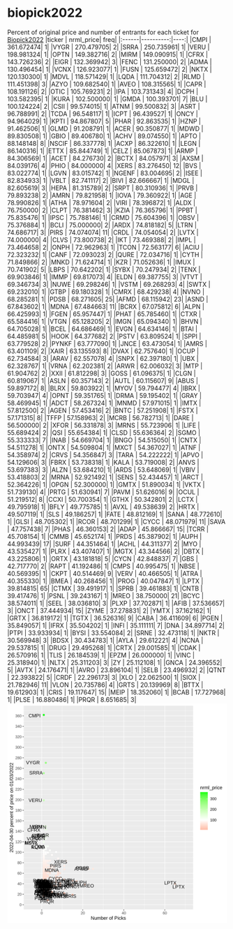# biopick2022
Percent of original price and number of entrants for each ticket for [Biopick2022](https://twitter.com/hashtag/Biopick2022)
|ticker | nrml_price| freq|
|:------|----------:|----:|
|CMPI   | 361.672474|    1|
|VYGR   | 270.479705|    2|
|SRRA   | 250.735961|    1|
|VERU   | 198.981324|    1|
|OPTN   | 149.382716|    2|
|MIRM   | 149.090915|    1|
|CFRX   | 143.726236|    2|
|EIGR   | 132.369942|    3|
|FENC   | 131.250000|    2|
|ADMA   | 130.496454|    1|
|VCNX   | 126.923077|    1|
|FUSN   | 125.659472|    2|
|NKTX   | 120.130300|    1|
|MDVL   | 118.571429|    1|
|LQDA   | 111.704312|    2|
|RLMD   | 111.451398|    3|
|AZYO   | 109.682540|    1|
|AVEO   | 108.315565|    1|
|CAPR   | 108.191126|    2|
|OTIC   | 105.769231|    2|
|IPA    | 103.731343|    4|
|DCPH   | 103.582395|    1|
|KURA   | 102.500000|    1|
|GMDA   | 100.393701|    7|
|BLU    | 100.124224|    2|
|CSII   |  99.574015|    1|
|ATNM   |  99.500832|    3|
|ASRT   |  96.788991|    2|
|TCDA   |  96.548117|    1|
|ICPT   |  96.439527|    1|
|ONCY   |  94.964029|    1|
|KPTI   |  94.867807|    5|
|PHAR   |  92.863535|    1|
|HZNP   |  91.462506|    1|
|GLMD   |  91.208791|    1|
|ACER   |  90.350877|    1|
|MDWD   |  89.830508|    1|
|GBIO   |  89.406780|    1|
|ACHV   |  89.074550|    1|
|APTO   |  88.148148|    8|
|NSCIF  |  86.337778|    1|
|ACXP   |  86.322610|    1|
|LEGN   |  86.140316|    1|
|ETTX   |  85.844749|    1|
|CELZ   |  85.067873|    1|
|ARMP   |  84.306569|    1|
|ACET   |  84.276730|    2|
|BCTX   |  84.057971|    3|
|AXSM   |  84.039176|    4|
|PHIO   |  84.000000|    4|
|XERS   |  83.276450|   12|
|BVS    |  83.022774|    1|
|LGVN   |  83.015742|    1|
|NGENF  |  83.004695|    2|
|ISEE   |  82.834933|    1|
|VBLT   |  82.741117|    2|
|BIVI   |  82.666667|    1|
|MDGL   |  82.605619|    3|
|HEPA   |  81.315789|    2|
|SRPT   |  80.310936|    1|
|PRVB   |  79.893238|    2|
|AMRN   |  79.821958|    1|
|IOVA   |  79.360922|    1|
|AGE    |  78.990826|    1|
|ATHA   |  78.971604|    2|
|VIRI   |  78.396872|    1|
|ALDX   |  76.750000|    2|
|CLPT   |  76.381462|    3|
|KZIA   |  76.365796|    1|
|PPBT   |  75.835476|    1|
|IPSC   |  75.788146|    1|
|CRMD   |  75.604396|    1|
|OBSV   |  75.376884|    1|
|BCLI   |  75.000000|    2|
|ARDX   |  74.818182|    5|
|LTRN   |  74.686717|    3|
|PIRS   |  74.074074|   11|
|CRDL   |  74.054054|    2|
|LVTX   |  74.000000|    4|
|CLVS   |  73.800738|    2|
|IKT    |  73.469388|    2|
|IMPL   |  73.464658|    2|
|ONPH   |  72.962963|    1|
|TCON   |  72.563177|    6|
|ACIU   |  72.323232|    1|
|CANF   |  72.093023|    2|
|QURE   |  72.034716|    1|
|CYTH   |  71.849866|    2|
|MNKD   |  71.624714|    1|
|KZR    |  71.052636|    1|
|IMUX   |  70.741902|    5|
|LBPS   |  70.642202|    1|
|SYBX   |  70.247934|    2|
|TENX   |  69.903846|    1|
|IMMP   |  69.817073|    4|
|ELDN   |  69.387755|    3|
|VTVT   |  69.346734|    3|
|NUWE   |  69.298246|    1|
|VSTM   |  69.268293|    4|
|SWTX   |  69.232010|    1|
|GTBP   |  69.180328|    1|
|CMRX   |  68.429238|    4|
|NVNO   |  68.285281|    1|
|PDSB   |  68.271605|   25|
|AFMD   |  68.115942|   23|
|ASND   |  67.843602|    1|
|MDNA   |  67.484663|   11|
|BCRX   |  67.075812|    6|
|ALPN   |  66.425993|    1|
|FGEN   |  65.957447|    1|
|PHAT   |  65.785460|    1|
|CTXR   |  65.584416|    1|
|VTGN   |  65.128205|    2|
|IMGN   |  65.094340|    1|
|BHVN   |  64.705028|    1|
|BCEL   |  64.686469|    1|
|EVGN   |  64.634146|    1|
|BTAI   |  64.485981|    5|
|HOOK   |  64.377682|    2|
|PSTV   |  63.809524|    1|
|SPPI   |  63.779528|    2|
|PYNKF  |  63.777090|    1|
|JNCE   |  63.473054|    1|
|AMRS   |  63.401109|    2|
|XAIR   |  63.135593|    8|
|DVAX   |  62.757640|    1|
|OCUP   |  62.734584|    3|
|ARAV   |  62.557078|    4|
|SNPX   |  62.397180|    1|
|UBX    |  62.328767|    1|
|VRNA   |  62.202381|    2|
|ARWR   |  62.006032|    3|
|MTP    |  61.904762|    2|
|XXII   |  61.812298|    3|
|GOSS   |  61.096375|    1|
|CLGN   |  60.819067|    1|
|ASLN   |  60.357143|    2|
|AUTL   |  60.115607|    9|
|ABUS   |  59.897172|    8|
|BLRX   |  59.803922|    1|
|MYOV   |  59.794477|    4|
|IBRX   |  59.703947|    4|
|OPNT   |  59.351765|    1|
|DRMA   |  59.195402|    1|
|GRAY   |  58.469945|    1|
|ADCT   |  58.267324|    1|
|MNMD   |  57.971015|    1|
|IMTX   |  57.812500|    2|
|AGEN   |  57.453416|    2|
|BNTC   |  57.251908|    1|
|FSTX   |  57.171315|    8|
|TFFP   |  57.158963|    2|
|MCRB   |  56.782713|    1|
|DARE   |  56.500000|    2|
|XFOR   |  56.331878|    3|
|MRNS   |  55.723906|    1|
|LIFE   |  55.689424|    2|
|QSI    |  55.654384|    1|
|CLSD   |  55.636364|    2|
|SGMO   |  55.333333|    7|
|INAB   |  54.669704|    1|
|BNGO   |  54.515050|    1|
|CNTX   |  54.511278|    1|
|ONTX   |  54.509804|    1|
|MXCT   |  54.367027|    1|
|ATNF   |  54.358974|    2|
|CRVS   |  54.356847|    3|
|TARA   |  54.222222|    1|
|APVO   |  54.129606|    3|
|FBRX   |  53.738318|    1|
|KALA   |  53.719008|    2|
|ANVS   |  53.697383|    3|
|ALZN   |  53.684210|    1|
|ARDS   |  53.648069|    1|
|VBIV   |  53.418803|    2|
|MRNA   |  52.921492|    1|
|SENS   |  52.434457|    1|
|ARCT   |  52.364226|    1|
|OPGN   |  52.300000|    1|
|GMTX   |  51.890034|    1|
|VKTX   |  51.739130|    4|
|PRTG   |  51.630941|    7|
|PAVM   |  51.626016|    9|
|OCUL   |  51.219512|    8|
|CCXI   |  50.700354|    1|
|GTHX   |  50.342801|    2|
|LCTX   |  49.795918|    1|
|BFLY   |  49.775785|    1|
|AVXL   |  49.538639|    2|
|HRTX   |  49.507119|    1|
|SLS    |  49.186257|    1|
|FATE   |  48.812169|    1|
|SANA   |  48.772610|    1|
|GLSI   |  48.705302|    1|
|RCOR   |  48.701299|    1|
|CYCC   |  48.071979|   11|
|SAVA   |  47.757438|    7|
|PHAS   |  46.360153|    2|
|ADAP   |  45.866667|   15|
|TCRR   |  45.708154|    1|
|CMMB   |  45.652174|    1|
|PRDS   |  45.387902|    1|
|AUPH   |  44.993439|   17|
|SURF   |  44.351464|    1|
|ACHL   |  44.311377|    2|
|MYO    |  43.535427|    1|
|PLRX   |  43.407407|    1|
|MGTX   |  43.344566|    2|
|DBTX   |  43.225806|    1|
|ORTX   |  43.181818|    5|
|CYCN   |  42.848837|    7|
|GBS    |  42.717770|    2|
|RAPT   |  41.192486|    1|
|CMPS   |  40.995475|    1|
|NBSE   |  40.569395|    1|
|CKPT   |  40.514469|    9|
|VERV   |  40.466505|    1|
|ATRA   |  40.355330|    1|
|BMEA   |  40.268456|    1|
|PROG   |  40.047847|    1|
|LPTX   |  39.814815|   65|
|CTMX   |  39.491917|    1|
|SPRB   |  39.461883|    1|
|CNTB   |  39.417476|    1|
|PSNL   |  39.243167|    1|
|MREO   |  38.750000|   21|
|BCYC   |  38.574011|    1|
|SEEL   |  38.036810|    3|
|PLXP   |  37.702871|    1|
|AFIB   |  37.536657|    3|
|ONCT   |  37.444934|   15|
|ZYME   |  37.278831|    2|
|YMTX   |  37.162162|    1|
|GRTX   |  36.819172|    1|
|TGTX   |  36.526316|    9|
|CABA   |  36.411609|    6|
|PGEN   |  35.849057|    1|
|IFRX   |  35.504202|    1|
|INFI   |  35.111111|    7|
|DNA    |  34.897714|    2|
|PTPI   |  33.933934|    1|
|BYSI   |  33.554084|    2|
|SRNE   |  32.473118|    1|
|NKTR   |  30.569948|    3|
|BDSX   |  30.434783|    1|
|AYLA   |  29.612221|    4|
|NCNA   |  29.537815|    1|
|DRUG   |  29.495268|    1|
|CRTX   |  29.001585|    1|
|CDAK   |  26.570916|    1|
|TLIS   |  26.184539|    1|
|EPZM   |  26.000000|    1|
|VINC   |  25.318940|    1|
|NLTX   |  25.311203|    3|
|ZY     |  25.112108|    1|
|GNCA   |  24.396552|    5|
|AVTX   |  24.176471|    1|
|AVRO   |  23.896104|    1|
|SELB   |  23.496932|    2|
|QTNT   |  22.393822|    5|
|CRDF   |  22.296173|    3|
|XLO    |  22.062500|    1|
|SIOX   |  21.782946|   11|
|VLON   |  20.735786|    4|
|GRTS   |  20.139969|    8|
|BTTX   |  19.612903|    1|
|CRIS   |  19.117647|   15|
|MEIP   |  18.352060|    1|
|BCAB   |  17.727968|    1|
|PLSE   |  16.880486|    1|
|PRQR   |   8.651685|    3|
![retvspicks](biopicks.png?raw=true)
